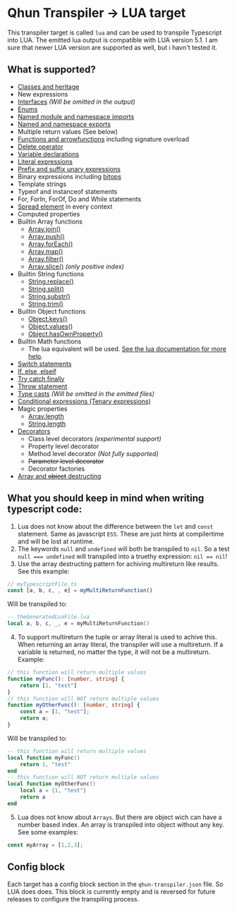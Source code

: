 # Qhun Transpiler -> LUA target

This transpiler target is called `lua` and can be used to transpile Typescript into LUA. The emitted lua output is compatible with LUA version 5.1. I am sure that newer LUA version are supported as well, but i havn't tested it.

## What is supported?

- [Classes and heritage](https://www.typescriptlang.org/docs/handbook/classes.html)
- New expressions
- [Interfaces](https://www.typescriptlang.org/docs/handbook/interfaces.html) *(Will be omitted in the output)*
- [Enums](https://www.typescriptlang.org/docs/handbook/enums.html)
- [Named module and namespace imports](https://www.typescriptlang.org/docs/handbook/modules.html)
- [Named and namespace exports](https://www.typescriptlang.org/docs/handbook/modules.html)
- Multiple return values (See below)
- [Functions and arrowfunctions](https://www.typescriptlang.org/docs/handbook/functions.html) including signature overload
- [Delete operator](https://developer.mozilla.org/en-US/docs/Web/JavaScript/Reference/Operators/delete)
- [Variable declarations](https://www.typescriptlang.org/docs/handbook/variable-declarations.html)
- [Literal expressions](https://www.typescriptlang.org/docs/handbook/advanced-types.html)
- [Prefix and suffix unary expressions](https://developer.mozilla.org/en-US/docs/Web/JavaScript/Reference/Operators/Arithmetic_Operators#Inkrement_())
- Binary expressions including [bitops](https://developer.mozilla.org/en-US/docs/Web/JavaScript/Reference/Operators/Bitwise_Operators)
- Template strings
- Typeof and instanceof statements
- For, ForIn, ForOf, Do and While statements
- [Spread element](https://basarat.gitbooks.io/typescript/docs/spread-operator.html) in every context
- Computed properties
- Builtin Array functions
    - [Array.join()](https://developer.mozilla.org/en-US/docs/Web/JavaScript/Reference/Global_Objects/Array/join)
    - [Array.push()](https://developer.mozilla.org/en-US/docs/Web/JavaScript/Reference/Global_Objects/Array/push)
    - [Array.forEach()](https://developer.mozilla.org/en-US/docs/Web/JavaScript/Reference/Global_Objects/Array/foreach)
    - [Array.map()](https://developer.mozilla.org/en-US/docs/Web/JavaScript/Reference/Global_Objects/Array/map)
    - [Array.filter()](https://developer.mozilla.org/en-US/docs/Web/JavaScript/Reference/Global_Objects/Array/filter)
    - [Array.slice()](https://developer.mozilla.org/en-US/docs/Web/JavaScript/Reference/Global_Objects/Array/slice) *(only positive index)*
- Builtin String functions
    - [String.replace()](https://developer.mozilla.org/en-US/docs/Web/JavaScript/Reference/Global_Objects/String/replace)
    - [String.split()](https://developer.mozilla.org/en-US/docs/Web/JavaScript/Reference/Global_Objects/String/split)
    - [String.substr()](https://developer.mozilla.org/en-US/docs/Web/JavaScript/Reference/Global_Objects/String/substr)
    - [String.trim()](https://developer.mozilla.org/en-US/docs/Web/JavaScript/Reference/Global_Objects/String/trim)
- Builtin Object functions
    - [Object.keys()](https://developer.mozilla.org/en-US/docs/Web/JavaScript/Reference/Global_Objects/Object/keys)
    - [Object.values()](https://developer.mozilla.org/en-US/docs/Web/JavaScript/Reference/Global_Objects/Object/values)
    - [Object.hasOwnProperty()](https://developer.mozilla.org/en-US/docs/Web/JavaScript/Reference/Global_Objects/Object/hasownproperty)
- Builtin Math functions
    - The lua equivalent will be used. [See the lua documentation for more help](http://lua-users.org/wiki/MathLibraryTutorial).
- [Switch statements](https://developer.mozilla.org/en-US/docs/Web/JavaScript/Reference/Statements/switch)
- [If, else, elseif](https://developer.mozilla.org/en-US/docs/Web/JavaScript/Reference/Statements/if...else)
- [Try catch finally](https://developer.mozilla.org/en-US/docs/Web/JavaScript/Reference/Statements/try...catch)
- [Throw statement](https://developer.mozilla.org/en-US/docs/Web/JavaScript/Reference/Statements/throw)
- [Type casts](https://basarat.gitbooks.io/typescript/docs/types/type-assertion.html) *(Will be omitted in the emitted files)*
- [Conditional expressions (Tenary expressions)](https://developer.mozilla.org/en-US/docs/Web/JavaScript/Reference/Operators/Conditional_Operator)
- Magic properties
    - [Array.length](https://developer.mozilla.org/en-US/docs/Web/JavaScript/Reference/Global_Objects/Array/length)
    - [String.length](https://developer.mozilla.org/en-US/docs/Web/JavaScript/Reference/Global_Objects/String/length)
- [Decorators](https://www.typescriptlang.org/docs/handbook/decorators.html)
    - Class level decorators *(experimental support)*
    - Property level decorator
    - Method level decorator *(Not fully supported)*
    - ~~Parameter level decorator~~
    - Decorator factories
- [Array and ~~object~~ destructing](https://basarat.gitbooks.io/typescript/docs/destructuring.html)

## What you should keep in mind when writing typescript code:

1. Lua does not know about the difference between the `let` and `const` statement. Same as javascript `ES5`. These are just hints at compilertime and will be lost at runtime.
2. The keywords `null` and `undefined` will both be transpiled to `nil`. So a test `null === undefined` will transpiled into a truethy expression: `nil == nil`!
3. Use the array destructing pattern for achiving multireturn like results. See this example:
```typescript
// myTypescriptFile.ts
const [a, b, c, , e] = myMultiReturnFunction()
```
Will be transpiled to:
```lua
-- theGeneratedLuaFile.lua
local a, b, c, _, e = myMultiReturnFunction()
```
4. To support multireturn the tuple or array literal is used to achive this. When returning an array literal, the transpiler will use a multireturn. If a variable is returned, no matter the type, it will not be a multireturn. Example:
```typescript
// this function will return multiple values
function myFunc(): [number, string] {
    return [1, "test"]
}
// this function will NOT return multiple values
function myOtherFunc(): [number, string] {
    const a = [1, "test"];
    return a;
}
```
Will be transpiled to:
```lua
-- this function will return multiple values
local function myFunc()
    return 1, "test"
end
-- this function will NOT return multiple values
local function myOtherFunc()
    local a = {1, "test"}
    return a
end
```
5. Lua does not know about `Arrays`. But there are object wich can have a number based index. An array is transpiled into object without any key. See some examples:
```ts
const myArray = [1,2,3];
```

## Config block

Each target has a config block section in the `qhun-transpiler.json` file. So LUA does does. This block is currently empty and is reversed for future releases to configure the transpiling process.